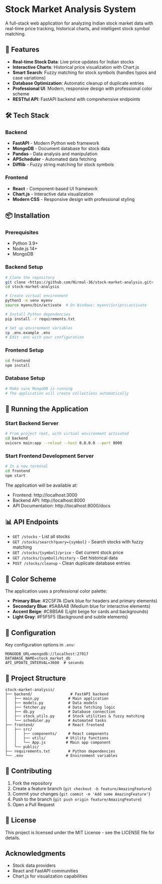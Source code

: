 # Stock Market Analysis System

A full-stack web application for analyzing Indian stock market data with real-time price tracking, historical charts, and intelligent stock symbol matching.

## 🚀 Features

- **Real-time Stock Data**: Live price updates for Indian stocks
- **Interactive Charts**: Historical price visualization with Chart.js
- **Smart Search**: Fuzzy matching for stock symbols (handles typos and case variations)
- **Database Optimization**: Automatic cleanup of duplicate entries
- **Professional UI**: Modern, responsive design with professional color scheme
- **RESTful API**: FastAPI backend with comprehensive endpoints

## 🛠️ Tech Stack

### Backend
- **FastAPI** - Modern Python web framework
- **MongoDB** - Document database for stock data
- **Pandas** - Data analysis and manipulation
- **APScheduler** - Automated data fetching
- **Difflib** - Fuzzy string matching for stock symbols

### Frontend
- **React** - Component-based UI framework
- **Chart.js** - Interactive data visualization
- **Modern CSS** - Responsive design with professional styling

## 📦 Installation

### Prerequisites
- Python 3.9+
- Node.js 14+
- MongoDB

### Backend Setup
```bash
# Clone the repository
git clone <https://github.com/Nirmal-36/stock-market-analysis.git>
cd stock-market-analysis

# Create virtual environment
python3 -m venv myenv
source myenv/bin/activate  # On Windows: myenv\Scripts\activate

# Install Python dependencies
pip install -r requirements.txt

# Set up environment variables
cp .env.example .env
# Edit .env with your configuration
```

### Frontend Setup
```bash
cd frontend
npm install
```

### Database Setup
```bash
# Make sure MongoDB is running
# The application will create collections automatically
```

## 🚀 Running the Application

### Start Backend Server
```bash
# From project root, with virtual environment activated
cd backend
uvicorn main:app --reload --host 0.0.0.0 --port 8000
```

### Start Frontend Development Server
```bash
# In a new terminal
cd frontend
npm start
```

The application will be available at:
- Frontend: http://localhost:3000
- Backend API: http://localhost:8000
- API Documentation: http://localhost:8000/docs

## 📊 API Endpoints

- `GET /stocks` - List all stocks
- `GET /stocks/search?query={symbol}` - Search stocks with fuzzy matching
- `GET /stocks/{symbol}/price` - Get current stock price
- `GET /stocks/{symbol}/history` - Get historical data
- `POST /stocks/cleanup` - Clean duplicate database entries

## 🎨 Color Scheme

The application uses a professional color palette:
- **Primary Blue**: #2C5F7A (Dark blue for headers and primary elements)
- **Secondary Blue**: #5A8AA8 (Medium blue for interactive elements)
- **Accent Beige**: #C8B5A6 (Light beige for cards and backgrounds)
- **Light Gray**: #F5F5F5 (Background and subtle elements)

## 🔧 Configuration

Key configuration options in `.env`:
```env
MONGODB_URL=mongodb://localhost:27017
DATABASE_NAME=stock_market_db
API_UPDATE_INTERVAL=3600  # seconds
```

## 📁 Project Structure

```
stock-market-analysis/
├── backend/                 # FastAPI backend
│   ├── main.py             # Main application
│   ├── models.py           # Data models
│   ├── fetcher.py          # Data fetching logic
│   ├── db.py               # Database connection
│   ├── stock_utils.py      # Stock utilities & fuzzy matching
│   └── scheduler.py        # Automated tasks
├── frontend/               # React frontend
│   ├── src/
│   │   ├── components/     # React components
│   │   ├── utils/         # Utility functions
│   │   └── App.js         # Main app component
│   └── public/
├── requirements.txt        # Python dependencies
└── .env                   # Environment variables
```

## 🤝 Contributing

1. Fork the repository
2. Create a feature branch (`git checkout -b feature/AmazingFeature`)
3. Commit your changes (`git commit -m 'Add some AmazingFeature'`)
4. Push to the branch (`git push origin feature/AmazingFeature`)
5. Open a Pull Request

## 📝 License

This project is licensed under the MIT License - see the LICENSE file for details.

## Acknowledgments

- Stock data providers
- React and FastAPI communities
- Chart.js for visualization capabilities